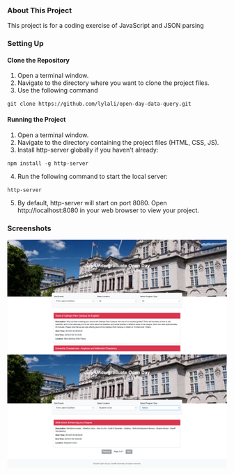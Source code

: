 ### About This Project
This project is for a coding exercise of JavaScript and JSON parsing 
### Setting Up
#### Clone the Repository
1. Open a terminal window.
2. Navigate to the directory where you want to clone the project files.
3. Use the following command
```
git clone https://github.com/lylali/open-day-data-query.git
```
#### Running the Project
1. Open a terminal window.
2. Navigate to the directory containing the project files (HTML, CSS, JS).
3. Install http-server globally if you haven't already:
```
npm install -g http-server
```
4. Run the following command to start the local server:
```
http-server
```
5. By default, http-server will start on port 8080. Open http://localhost:8080 in your web browser to view your project.

### Screenshots
!["Screenshot of the Webpage"](1.png)
!["Screenshot of the Webpage"](2.png)
